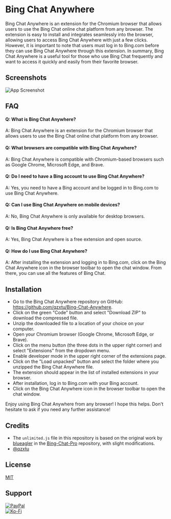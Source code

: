 # Bing Chat Anywhere

Bing Chat Anywhere is an extension for the Chromium browser that allows users to use the Bing Chat online chat platform from any browser. The extension is easy to install and integrates seamlessly into the browser, allowing users to access Bing Chat Anywhere with just a few clicks. However, it is important to note that users must log in to Bing.com before they can use Bing Chat Anywhere through this extension. In summary, Bing Chat Anywhere is a useful tool for those who use Bing Chat frequently and want to access it quickly and easily from their favorite browser.
## Screenshots

![App Screenshot](https://cdn.discordapp.com/attachments/1008195045960204349/1102732612340043807/New_Website_Blue_Mockup_Instagram_-_Laptop.gif)

## FAQ

#### Q: What is Bing Chat Anywhere?
A: Bing Chat Anywhere is an extension for the Chromium browser that allows users to use the Bing Chat online chat platform from any browser.

#### Q: What browsers are compatible with Bing Chat Anywhere?
A: Bing Chat Anywhere is compatible with Chromium-based browsers such as Google Chrome, Microsoft Edge, and Brave.

#### Q: Do I need to have a Bing account to use Bing Chat Anywhere?
A: Yes, you need to have a Bing account and be logged in to Bing.com to use Bing Chat Anywhere.

#### Q: Can I use Bing Chat Anywhere on mobile devices?
A: No, Bing Chat Anywhere is only available for desktop browsers.

#### Q: Is Bing Chat Anywhere free?
A: Yes, Bing Chat Anywhere is a free extension and open source.

#### Q: How do I use Bing Chat Anywhere?
A: After installing the extension and logging in to Bing.com, click on the Bing Chat Anywhere icon in the browser toolbar to open the chat window. From there, you can use all the features of Bing Chat.

## Installation

- Go to the Bing Chat Anywhere repository on GitHub: https://github.com/qzxtu/Bing-Chat-Anywhere.
- Click on the green "Code" button and select "Download ZIP" to download the compressed file.
- Unzip the downloaded file to a location of your choice on your computer.
- Open your Chromium browser (Google Chrome, Microsoft Edge, or Brave).
- Click on the menu button (the three dots in the upper right corner) and select "Extensions" from the dropdown menu.
- Enable developer mode in the upper right corner of the extensions page.
- Click on the "Load unpacked" button and select the folder where you unzipped the Bing Chat Anywhere file.
- The extension should appear in the list of installed extensions in your browser.
- After installation, log in to Bing.com with your Bing account.
- Click on the Bing Chat Anywhere icon in the browser toolbar to open the chat window.

Enjoy using Bing Chat Anywhere from any browser!
I hope this helps. Don't hesitate to ask if you need any further assistance!

## Credits

- The `unlimited.js` file in this repository is based on the original work by [blueagler](https://github.com/blueagler) in the [Bing-Chat-Pro](https://github.com/blueagler/Bing-Chat-Pro) repository, with slight modifications.
- [@qzxtu](https://www.github.com/qzxtu)

## License

[MIT](https://choosealicense.com/licenses/mit/)

## Support

[![PayPal](https://img.shields.io/badge/PayPal-00457C?style=for-the-badge&logo=paypal&logoColor=white)](https://paypal.me/nova355killer)   
[![Ko-Fi](https://img.shields.io/badge/kofi-00457C?style=for-the-badge&logo=ko-fi&logoColor=white)](https://ko-fi.com/nova355)
